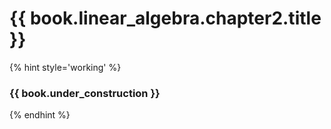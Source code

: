 # {{ book.linear_algebra.chapter2.title }}
<!-- notoc -->

{% hint style='working' %}
### {{ book.under_construction }}
{% endhint %}